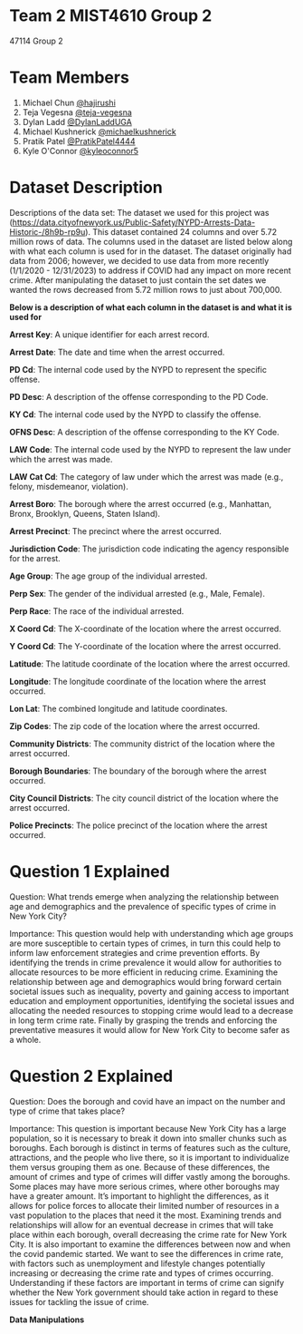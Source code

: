 # Team 2 MIST4610 Group 2 
47114 Group 2
# Team Members
1. Michael Chun [@hajirushi](https://github.com/hajirushi)
2. Teja Vegesna [@teja-vegesna](https://github.com/teja-vegesna)
3. Dylan Ladd [@DylanLaddUGA](https://github.com/DylanLaddUGA)
4. Michael Kushnerick [@michaelkushnerick](https://github.com/michaelkushnerick)
5. Pratik Patel [@PratikPatel4444](https://github.com/PratikPatel4444) 
6. Kyle O'Connor [@kyleoconnor5](https://github.com/kyleoconnor5)
# Dataset Description
Descriptions of the data set: The dataset we used for this project was
(https://data.cityofnewyork.us/Public-Safety/NYPD-Arrests-Data-Historic-/8h9b-rp9u). This dataset contained 24 columns and over 5.72 million rows of data. The columns used in the dataset are listed below along with what each column is used for in the dataset. The dataset originally had data from 2006; however, we decided to use data from more recently (1/1/2020 - 12/31/2023) to address if COVID had any impact on more recent crime. After manipulating the dataset to just contain the set dates we wanted the rows decreased from 5.72 million rows to just about 700,000. 


**Below is a description of what each column in the dataset is and what it is used for**

**Arrest Key**: A unique identifier for each arrest record.

**Arrest Date**: The date and time when the arrest occurred.

**PD Cd**: The internal code used by the NYPD to represent the specific offense.

**PD Desc**: A description of the offense corresponding to the PD Code.

**KY Cd**: The internal code used by the NYPD to classify the offense.

**OFNS Desc**: A description of the offense corresponding to the KY Code.

**LAW Code**: The internal code used by the NYPD to represent the law under which the arrest was made.

**LAW Cat Cd**: The category of law under which the arrest was made (e.g., felony, misdemeanor, violation).

**Arrest Boro**: The borough where the arrest occurred (e.g., Manhattan, Bronx, Brooklyn, Queens, Staten Island).

**Arrest Precinct**: The precinct where the arrest occurred.

**Jurisdiction Code**: The jurisdiction code indicating the agency responsible for the arrest.

**Age Group**: The age group of the individual arrested.

**Perp Sex**: The gender of the individual arrested (e.g., Male, Female).

**Perp Race**: The race of the individual arrested.

**X Coord Cd**: The X-coordinate of the location where the arrest occurred.

**Y Coord Cd**: The Y-coordinate of the location where the arrest occurred.

**Latitude**: The latitude coordinate of the location where the arrest occurred.

**Longitude**: The longitude coordinate of the location where the arrest occurred.

**Lon Lat**: The combined longitude and latitude coordinates.

**Zip Codes**: The zip code of the location where the arrest occurred.

**Community Districts**: The community district of the location where the arrest occurred.

**Borough Boundaries**: The boundary of the borough where the arrest occurred.

**City Council Districts**: The city council district of the location where the arrest occurred.

**Police Precincts**: The police precinct of the location where the arrest occurred.




# Question 1 Explained
Question: What trends emerge when analyzing the relationship between age and demographics and the prevalence of specific types of crime in New York City?

Importance:
This question would help with understanding which age groups are more susceptible to certain types of crimes, in turn this could help to inform law enforcement strategies and crime prevention efforts. By identifying the trends in crime prevalence it would allow for authorities to allocate resources to be more efficient in reducing crime. Examining the relationship between age and demographics would bring forward certain societal issues such as inequality, poverty and gaining access to important education and employment opportunities, identifying the societal issues and allocating the needed resources to stopping crime would lead to a decrease in long term crime rate. Finally by grasping the trends and enforcing the preventative measures it would allow for New York City to become safer as a whole.


# Question 2 Explained
Question: Does the borough and covid have an impact on the number and type of crime that takes place?

Importance:
This question is important because New York City has a large population, so it is necessary to break it down into smaller chunks such as boroughs. Each borough is distinct in terms of features such as the culture, attractions, and the people who live there, so it is important to individualize them versus grouping them as one. Because of these differences, the amount of crimes and type of crimes will differ vastly among the boroughs. Some places may have more serious crimes, where other boroughs may have a greater amount. It’s important to highlight the differences, as it allows for police forces to allocate their limited number of resources in a vast population to the places that need it the most. Examining trends and relationships will allow for an eventual decrease in crimes that will take place within each borough, overall decreasing the crime rate for New York City. It is also important to examine the differences between now and when the covid pandemic started. We want to see the differences in crime rate, with factors such as unemployment and lifestyle changes potentially increasing or decreasing the crime rate and types of crimes occurring. Understanding if these factors are important in terms of crime can signify whether the New York government should take action in regard to these issues for tackling the issue of crime.

**Data Manipulations**
